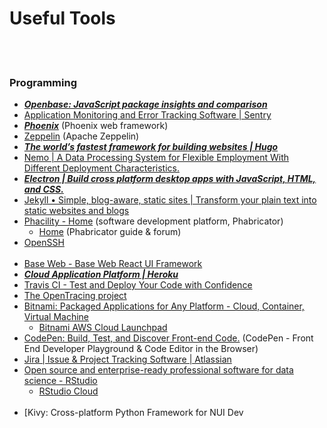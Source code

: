 Useful Tools
==========


 <br/><br/>


### Programming
- [___Openbase: JavaScript package insights and comparison___](https://openbase.io/)
- [Application Monitoring and Error Tracking Software | Sentry](https://sentry.io/welcome/)
- [___Phoenix___](http://www.phoenixframework.org/) (Phoenix web framework)
- [Zeppelin](https://zeppelin.apache.org/) (Apache Zeppelin)
- [___The world’s fastest framework for building websites | Hugo___](https://gohugo.io/)
- [Nemo | A Data Processing System for Flexible Employment With Different Deployment Characteristics.](https://nemo.apache.org/)
- [___Electron | Build cross platform desktop apps with JavaScript, HTML, and CSS.___](https://electronjs.org/)
- [Jekyll • Simple, blog-aware, static sites | Transform your plain text into static websites and blogs](https://jekyllrb.com/)
- [Phacility - Home](https://www.phacility.com/) (software development platform, Phabricator)
    - [Home](https://secure.phabricator.com/) (Phabricator guide & forum)
- [OpenSSH](https://www.openssh.com/)  <br/><br/>
- [Base Web - Base Web React UI Framework](https://baseweb.design/)
- [___Cloud Application Platform | Heroku___](https://www.heroku.com/)
- [Travis CI - Test and Deploy Your Code with Confidence](https://travis-ci.org/)
- [The OpenTracing project](https://opentracing.io/)
- [Bitnami: Packaged Applications for Any Platform - Cloud, Container, Virtual Machine](https://bitnami.com/)
    - [Bitnami AWS Cloud Launchpad](https://aws.bitnami.com/)
- [CodePen: Build, Test, and Discover Front-end Code.](https://codepen.io/) (CodePen - Front End Developer Playground & Code Editor in the Browser)
- [Jira | Issue & Project Tracking Software | Atlassian](https://www.atlassian.com/software/jira)
- [Open source and enterprise-ready professional software for data science - RStudio](https://www.rstudio.com/)
    - [RStudio Cloud](https://rstudio.cloud/)  <br/><br/>
- [Kivy: Cross-platform Python Framework for NUI Dev